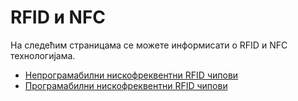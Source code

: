 # RFID и NFC

На следећим страницама се можете информисати о RFID и NFC технологијама.

* [Непрограмабилни нискофреквентни RFID чипови](./lf_ro_rfid.md)
* [Програмабилни нискофреквентни RFID чипови](./lf_rw_rfid.md)

